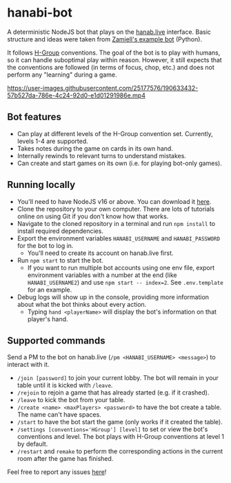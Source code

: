 # hanabi-bot
A deterministic NodeJS bot that plays on the [hanab.live](https://hanab.live/) interface. Basic structure and ideas were taken from [Zamiell's example bot](https://github.com/Zamiell/hanabi-live-bot) (Python).

It follows [H-Group](https://hanabi.github.io/) conventions. The goal of the bot is to play with humans, so it can handle suboptimal play within reason. However, it still expects that the conventions are followed (in terms of focus, chop, etc.) and does not perform any "learning" during a game.

https://user-images.githubusercontent.com/25177576/190633432-57b527da-786e-4c24-92d0-e1d01291986e.mp4

## Bot features
- Can play at different levels of the H-Group convention set. Currently, levels 1-4 are supported.
- Takes notes during the game on cards in its own hand.
- Internally rewinds to relevant turns to understand mistakes.
- Can create and start games on its own (i.e. for playing bot-only games).

## Running locally
- You'll need to have NodeJS v16 or above. You can download it [here](https://nodejs.org/en/download/).
- Clone the repository to your own computer. There are lots of tutorials online on using Git if you don't know how that works.
- Navigate to the cloned repository in a terminal and run `npm install` to install required dependencies.
- Export the environment variables `HANABI_USERNAME` and `HANABI_PASSWORD` for the bot to log in.
    - You'll need to create its account on hanab.live first.
- Run `npm start` to start the bot.
    - If you want to run multiple bot accounts using one env file, export environment variables with a number at the end (like `HANABI_USERNAME2`) and use `npm start -- index=2`. See `.env.template` for an example.
- Debug logs will show up in the console, providing more information about what the bot thinks about every action.
    - Typing `hand <playerName>` will display the bot's information on that player's hand.

## Supported commands
Send a PM to the bot on hanab.live (`/pm <HANABI_USERNAME> <message>`) to interact with it.
- `/join [password]` to join your current lobby. The bot will remain in your table until it is kicked with `/leave`.
- `/rejoin` to rejoin a game that has already started (e.g. if it crashed).
- `/leave` to kick the bot from your table.
- `/create <name> <maxPlayers> <password>` to have the bot create a table. The name can't have spaces.
- `/start` to have the bot start the game (only works if it created the table).
- `/settings [conventions='HGroup'] [level]` to set or view the bot's conventions and level. The bot plays with H-Group conventions at level 1 by default.
- `/restart` and `remake` to perform the corresponding actions in the current room after the game has finished.

Feel free to report any issues [here](https://github.com/WillFlame14/hanabi-bot/issues)!
